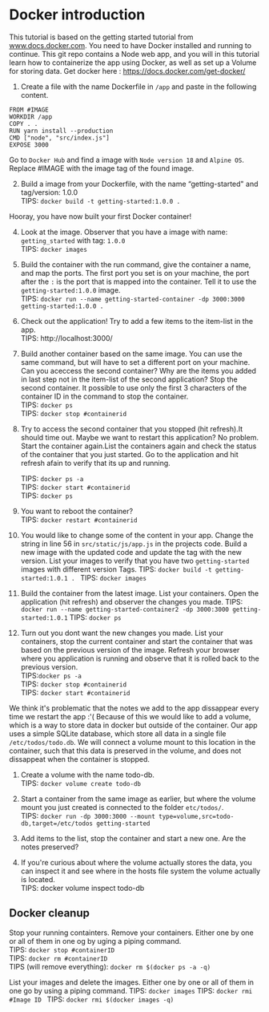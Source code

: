 # Docker introduction

This tutorial is based on the getting started tutorial from www.docs.docker.com.
You need to have Docker installed and running to continue. This git repo contains a Node web app, and you will in this tutorial learn how to containerize the app using Docker, as well as set up a Volume for storing data.
Get docker here : https://docs.docker.com/get-docker/

1. Create a file with the name Dockerfile in `/app` and paste in the following content.

```
FROM #IMAGE
WORKDIR /app
COPY . .
RUN yarn install --production
CMD ["node", "src/index.js"]
EXPOSE 3000
```
Go to `Docker Hub` and find a image with `Node version 18` and `Alpine OS`. Replace #IMAGE  with the image tag of the found image.

2. Build a image from your Dockerfile, with the name “getting-started" and tag/version: 1.0.0  
   TIPS: `docker build -t getting-started:1.0.0 .`

Hooray, you have now built your first Docker container!

4. Look at the image. Observer that you have a image with name: `getting_started` with tag: `1.0.0`  
    TIPS: `docker images`

5. Build the container with the run command, give the container a name, and map the ports. The first port you set is on your machine, the port after the `:`  is the port that is mapped into the container. Tell it to use the  `getting-started:1.0.0` image.   
    TIPS: `docker run --name getting-started-container -dp 3000:3000 getting-started:1.0.0 .`

6. Check out the application! Try to add a few items to the item-list in the app.  
   TIPS: http://localhost:3000/
   
7. Build another container based on the same image. You can use the same command, but will have to set a different port on your machine. Can you aceccess the second container? Why are the items you added in last step not in the item-list of the second application? Stop the second container. It possible to use only the first 3 characters of the container ID in the command to stop the container.   
   TIPS: `docker ps`  
   TIPS: `docker stop #containerid`  

8. Try to access the second container that you stopped (hit refresh).It should time out. Maybe we want to restart this application? No problem. Start the container again.List the containers again and check the status of the container that you just started. Go to the application and hit refresh afain to verify that its up and running.

   TIPS: `docker ps -a`   
   TIPS: `docker start #containerid`   
   TIPS: `docker ps`

9. You want to reboot the container?   
   TIPS: `docker restart #containerid`

10. You would like to change some of the content in your app. Change the string in line 56 in `src/static/js/app.js` in the projects code. Build a new image with the updated code and update the tag with the new version. List your images to verify that you have two `getting-started` images with different version Tags. 
      TIPS: `docker build -t getting-started:1.0.1 . `
      TIPS: `docker images`


11. Build the container from the latest image. List your containers. Open the application (hit refresh) and observer the changes you made.
   TIPS: `docker run --name getting-started-container2 -dp 3000:3000 getting-started:1.0.1`
   TIPS: `docker ps`

12. Turn out you dont want the new changes you made. List your containers, stop the current container and start the container that was based on the previous version of the image. Refresh 
your browser where you application is running and observe that it is rolled back to the previous version.  
   TIPS:`docker ps -a`  
   TIPS: `docker stop #containerid`  
   TIPS: `docker start #containerid`


We think it's problematic that the notes we add to the app dissappear every time we restart the app :'( Because of this we would like to add a volume, which is a way to store data in docker but outside of the container. Our app uses a simple SQLite database, which store all data in a single file  `/etc/todos/todo.db`. We will connect a volume mount to this location in the container, such that this data is preserved in the volume, and does not dissappeat when the container is stopped.
1. Create a volume with the name todo-db.  
   TIPS: `docker volume create todo-db`

2. Start a container from the same image as earlier, but where the volume mount you just created is connected to the folder `etc/todos/`.  
   TIPS: `docker run -dp 3000:3000 --mount type=volume,src=todo-db,target=/etc/todos getting-started` 
3. Add items to the list, stop the container and start a new one. Are the notes preserved?
4. If you're curious about where the volume actually stores the data, you can inspect it and see where in the hosts file system the volume actually is located.  
   TIPS: docker volume inspect todo-db


## Docker cleanup
Stop your running containters. Remove your containers. Either one by one or   all of them in one og by uging a  piping command.  
   TIPS: `docker stop #containerID`  
   TIPS: `docker rm #containerID`  
   TIPS (will remove everything): `docker rm $(docker ps -a -q)`
   
List your images and delete the images. Either one by one or all of them in one go by using a piping command.
   TIPS: `docker images`
   TIPS: `docker rmi #Image ID `
   TIPS: `docker rmi $(docker images -q)`



